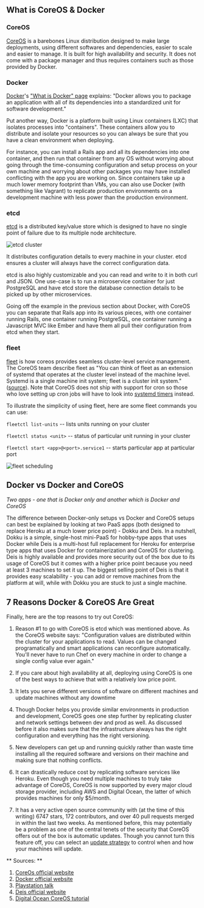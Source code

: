 ## What is CoreOS & Docker

### CoreOS
[CoreOS](http://www.coreos.com) is a barebones Linux distribution designed to make large deployments, using different softwares and dependencies, easier to scale and easier to manage. It is built for high availability and security. It does not come with a package manager and thus requires containers such as those provided by Docker.

### Docker
[Docker](http://www.docker.com)'s ["What is Docker" page](https://www.docker.com/whatisdocker) explains: "Docker allows you to package an application with all of its dependencies into a standardized unit for software development."

Put another way, Docker is a platform built using Linux containers (LXC) that isolates processes into "containers". These containers allow you to distribute and isolate your resources so you can always be sure that you have a clean environment when deploying. 
  
For instance, you can install a Rails app and all its dependencies into one container, and then run that container from any OS without worrying about going through the time-consuming configuration and setup process on your own machine and worrying about other packages you may have installed conflicting with the app you are working on. Since containers take up a much lower memory footprint than VMs, you can also use Docker (with something like Vagrant) to replicate production environments on a development machine with less power than the production environment.

### etcd
[etcd](https://coreos.com/etcd/) is a distributed key/value store which is designed to have no single point of failure due to its multiple node architecture. 

![etcd cluster](https://coreos.com/assets/images/media/Etcd-Replication.png)

It distributes configuration details to every machine in your cluster. etcd ensures a cluster will always have the correct configuration data. 

etcd is also highly customizable and you can read and write to it in both curl and JSON. One use-case is to run a microservice container for just PostgreSQL and have etcd store the database connection details to be picked up by other microservices.
    
Going off the example in the previous section about Docker, with CoreOS you can separate that Rails app into its various pieces, with one container running Rails, one container running PostgreSQL, one container running a Javascript MVC like Ember and have them all pull their configuration from etcd when they start.


### fleet
[fleet](https://coreos.com/using-coreos/systemd/) is how coreos provides seamless cluster-level service management. The CoreOS team describe fleet as "You can think of fleet as an extension of systemd that operates at the cluster level instead of the machine level. Systemd is a single machine init system; fleet is a cluster init system." ([source](https://coreos.com/using-coreos/clustering/)). 
Note that CoreOS does not ship with support for cron so those who love setting up cron jobs will have to look into [systemd timers](https://wiki.archlinux.org/index.php/Systemd/Timers) instead.

   To illustrate the simplicity of using fleet, here are some fleet commands you can use:
   
   `fleetctl list-units` -- lists units running on your cluster
   
   `fleetctl status <unit>` -- status of particular unit running in your cluster
   
   `fleetctl start <app>@<port>.service1` -- starts particular app at particular port
   
 
![fleet scheduling](https://coreos.com/assets/images/media/Fleet-Scheduling.png)
 


## Docker vs Docker and CoreOS

*Two apps - one that is Docker only and another which is Docker and CoreOS*

The difference between Docker-only setups vs Docker and CoreOS setups can best be explained by looking at two PaaS apps (both designed to replace Heroku at a much lower price point) - Dokku and Deis. In a nutshell, Dokku is a simple, single-host mini-PaaS for hobby-type apps that uses Docker while Deis is a multi-host full replacement for Heroku for enterprise type apps that uses Docker for containerization and CoreOS for clustering. Deis is highly available and provides more security out of the box due to its usage of CoreOS but it comes with a higher price point because you need at least 3 machines to set it up. The biggest selling point of Deis is that it provides easy scalability - you can add or remove machines from the platform at will, while with Dokku you are stuck to just a single machine. 


## 7 Reasons Docker & CoreOS Are Great

Finally, here are the top reasons to try out CoreOS:

1. Reason #1 to go with CoreOS is etcd which was mentioned above. As the CoreOS website says: "Configuration values are distributed within the cluster for your applications to read. Values can be changed programatically and smart applications can reconfigure automatically. You'll never have to run Chef on every machine in order to change a single config value ever again."

2. If you care about high availability at all, deploying using CoreOS is one of the best ways to achieve that with a relatively low price point. 

3. It lets you serve different versions of software on different machines and update machines without any downtime

4. Though Docker helps you provide similar environments in production and development, CoreOS goes one step further by replicating cluster and network settings between dev and prod as well. As discussed before it also makes sure that the infrastructure always has the right configuration and everything has the right versioning. 

5. New developers can get up and running quickly rather than waste time installing all the required software and versions on their machine and making sure that nothing conflicts.

6. It can drastically reduce cost by replicating software services like Heroku. Even though you need multiple machines to truly take advantage of CoreOS, CoreOS is now supported by every major cloud storage provider, including AWS and Digital Ocean, the latter of which provides machines for only $5/month.

7. It has a very active open source community with (at the time of this writing) 6747 stars, 172 contributors, and over 40 pull requests merged in within the last two weeks. As mentioned before, this may potentially be a problem as one of the central tenets of the security that CoreOS offers out of the box is automatic updates. Though you cannot turn this feature off, you can select an [update strategy](https://coreos.com/docs/cluster-management/setup/update-strategies/) to control when and how your machines will update.




** Sources: **
1. [CoreOs official website](http://www.coreos.com)
2. [Docker official website](http://www.docker.com)
3. [Playstation talk](https://www.youtube.com/watch?v=M9hBsRUeRdg)
4. [Deis official website](http://deis.io/)
5. [Digital Ocean CoreOS tutorial](https://www.digitalocean.com/community/tutorials/an-introduction-to-coreos-system-components)